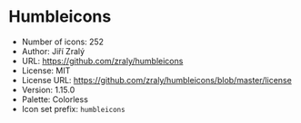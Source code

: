 # Humbleicons

- Number of icons: 252
- Author: Jiří Zralý
- URL: https://github.com/zraly/humbleicons
- License: MIT
- License URL: https://github.com/zraly/humbleicons/blob/master/license
- Version: 1.15.0
- Palette: Colorless
- Icon set prefix: `humbleicons`
